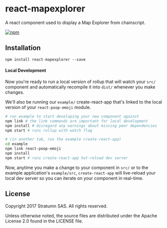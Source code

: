 # react-mapexplorer

A react component used to display a Map Explorer from chainscript.

[![npm](https://img.shields.io/npm/v/@indigoframework/react-mapexplorer.svg)](https://www.npmjs.com/package/@indigoframework/react-mapexplorer)

## Installation

```
npm install react-mapexplorer --save
```

#### Local Development

Now you're ready to run a local version of rollup that will watch your `src/` component and automatically recompile it into `dist/` whenever you make changes.

We'll also be running our `example/` create-react-app that's linked to the local version of your `react-poop-emoji` module.

```bash
# run example to start developing your new component against
npm link # the link commands are important for local development
npm install # disregard any warnings about missing peer dependencies
npm start # runs rollup with watch flag

# (in another tab, run the example create-react-app)
cd example
npm link react-poop-emoji
npm install
npm start # runs create-react-app hot-reload dev server
```

Now, anytime you make a change to your component in `src/` or to the example application's `example/src`, `create-react-app` will live-reload your local dev server so you can iterate on your component in real-time.

## License

Copyright 2017 Stratumn SAS. All rights reserved.

Unless otherwise noted, the source files are distributed under the Apache
License 2.0 found in the LICENSE file.
